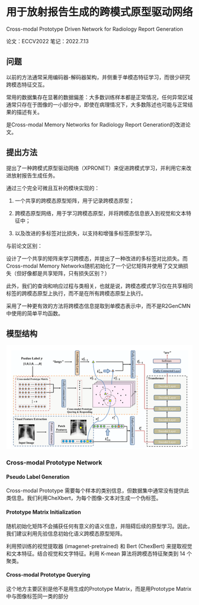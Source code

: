 # 用于放射报告生成的跨模式原型驱动网络

Cross-modal Prototype Driven Network for Radiology Report Generation

论文：ECCV2022  笔记：2022.7.13

## 问题

以前的方法通常采用编码器-解码器架构，并侧重于单模态特征学习，而很少研究跨模态特征交互。

常用的数据集存在显著的数据偏差：大多数训练样本都是正常情况，任何异常区域通常只存在于图像的一小部分中，即使在病理情况下，大多数陈述也可能与正常结果的描述有关。

是Cross-modal Memory Networks for Radiology Report Generation的改进论文。

## 提出方法

提出了一种跨模式原型驱动网络（XPRONET）来促进跨模式学习，并利用它来改进放射报告生成任务。

通过三个完全可微且互补的模块实现的：

1. 一个共享的跨模态原型矩阵，用于记录跨模态原型；

2. 跨模态原型网络，用于学习跨模态原型，并将跨模态信息嵌入到视觉和文本特征中；

3. 以及改进的多标签对比损失，以支持和增强多标签原型学习。

与前论文区别：

设计了一个共享的矩阵来学习跨模态，并提出了一种改进的多标签对比损失。而Cross-modal Memory Networks随机初始化了一个记忆矩阵并使用了交叉熵损失（但好像都是共享矩阵，只有损失区别？）

此外，我们的查询和响应过程与类相关，也就是说，跨模态模式学习仅在共享相同标签的跨模态原型上执行，而不是在所有跨模态原型上执行。

采用了一种更有效的方法将跨模态信息提取到单模态表示中，而不是R2GenCMN中使用的简单平均函数。

## 模型结构

![image-20220713211146152](../image/image-20220713211146152.png)

### Cross-modal Prototype Network

#### Pseudo Label Generation

Cross-modal Prototype 需要每个样本的类别信息，但数据集中通常没有提供此类信息。我们利用CheXbert，为每个图像-文本对生成一个伪标签。

#### Prototype Matrix Initialization

随机初始化矩阵不会捕获任何有意义的语义信息，并阻碍后续的原型学习。因此，我们建议利用先验信息初始化语义跨模态原型矩阵。

利用预训练的视觉提取器 (imagenet-pretrained) 和 Bert (ChexBert) 来提取视觉和文本特征。结合视觉和文字特征。利用 K-mean 算法将跨模态特征聚类到 14 个聚类。

#### Cross-modal Prototype Querying

这个地方主要区别是他不是用生成的Prototype Matrix，而是用Prototype Matrix中与图像标签同一类的部分

